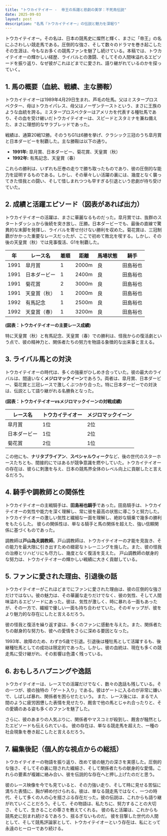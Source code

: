 ```yaml
---
title: "トウカイテイオー -  帝王の系譜と悲劇の美学：不死鳥伝説"
date: 2025-09-03
layout: post
description: "名馬『トウカイテイオー』の伝説と魅力を深堀り"
---
```


トウカイテイオー。その名は、日本の競馬史に燦然と輝く、まさに「帝王」の名にふさわしい競走馬である。圧倒的な強さ、そして数々のドラマを巻き起こしたその生涯は、今もなお多くの競馬ファンを魅了し続けている。本稿では、トウカイテイオーの輝かしい経歴、ライバルとの激闘、そしてその人間味溢れるエピソードを振り返り、なぜ彼がこれほどまでに愛され、語り継がれているのかを探っていく。


## 1. 馬の概要（血統、戦績、主な勝鞍）

トウカイテイオーは1989年4月29日生まれ、芦毛の牡馬。父はミスタープロスペクター、母はトウカイパレス、母父はノーザンテーストという、まさに王族のような血統を誇る。ミスタープロスペクターはアメリカを代表する種牡馬であり、その血を受け継いだトウカイテイオーは、スピードとスタミナを兼ね備えた、まさに理想的なサラブレッドであった。

戦績は、通算20戦12勝。そのうちG1は6勝を挙げ、クラシック三冠のうち皐月賞と日本ダービーを制覇した。主な勝鞍は以下の通り。

* **1991年:** 皐月賞、日本ダービー、菊花賞、天皇賞（秋）
* **1992年:** 有馬記念、天皇賞（春）

これらの勝利は、いずれも圧巻の走りで勝ち取ったものであり、彼の圧倒的な能力を証明するものである。しかし、その華々しい活躍の裏には、幾度となく襲ってきた怪我との闘い、そして惜しまれつつも早すぎる引退という悲劇が待ち受けていた。


## 2. 成績と活躍エピソード（図表があれば出力）

トウカイテイオーの活躍は、まさに華麗なるものだった。皐月賞では、抜群のスタートダッシュから後続を突き放し、圧勝。日本ダービーでも、最後の直線で驚異的な末脚を発揮し、ライバルを寄せ付けない勝利を収めた。菊花賞は、三冠制覇がかかった重要なレースだったが、ここで初めて敗北を喫する。しかし、その後の天皇賞（秋）では見事復活、G1を制覇した。

| 年 | レース名          | 着順 | 距離 | 馬場状態 | 騎手      |
|----|-------------------|-------|-------|----------|-----------|
| 1991 | 皐月賞            | 1     | 2000m | 良       | 田島裕也   |
| 1991 | 日本ダービー        | 1     | 2400m | 良       | 田島裕也   |
| 1991 | 菊花賞            | 2     | 3000m | 良       | 田島裕也   |
| 1991 | 天皇賞（秋）        | 1     | 2000m | 良       | 田島裕也   |
| 1992 | 有馬記念          | 1     | 2500m | 良       | 田島裕也   |
| 1992 | 天皇賞（春）        | 1     | 3200m | 良       | 田島裕也   |


**(図表：トウカイテイオーの主要レース成績)**

特に天皇賞（秋）と有馬記念、天皇賞（春）での勝利は、怪我からの復活劇という点で、彼の精神力と、関係者たちの努力を物語る象徴的な出来事と言える。


## 3. ライバル馬との対決

トウカイテイオーの時代は、多くの強豪がひしめき合っていた。彼の最大のライバルは、間違いなく**メジロマックイーン**であろう。両者は、皐月賞、日本ダービー、菊花賞と三冠レースで激しくぶつかり合った。特に日本ダービーでの対決は、伝説として語り継がれる名勝負となった。

**(図表：トウカイテイオーvsメジロマックイーンの対戦成績)**

| レース名          | トウカイテイオー | メジロマックイーン |
|-------------------|-----------------|-----------------|
| 皐月賞            | 1位             | 2位             |
| 日本ダービー        | 1位             | 2位             |
| 菊花賞            | 2位             | 1位             |


この他にも、**ナリタブライアン**、**スペシャルウィーク**など、後の世代のスターホースたちとも、間接的にではあるが競争意識を燃やしていた。トウカイテイオーの存在は、彼らに刺激を与え、日本の競馬界全体のレベル向上に貢献したと言えるだろう。


## 4. 騎手や調教師との関係性

トウカイテイオーの主戦騎手は、**田島裕也騎手**であった。田島騎手は、トウカイテイオーの気性や能力を深く理解し、常に彼を最高の状態に導こうと努力した。トウカイテイオーの激しい気性と繊細な一面を理解し、絶妙な騎乗で幾多の勝利をもたらした。  彼らの関係性は、単なる騎手と馬の関係を超えた、強い信頼関係に基づくものであった。

調教師は**戸山為夫調教師**。戸山調教師は、トウカイテイオーの才能を見抜き、その能力を最大限に引き出すための緻密なトレーニングを施した。また、彼の怪我の治療とリハビリにも尽力し、幾度となく復活を支えた。  戸山調教師の献身的な努力は、トウカイテイオーの輝かしい戦績に大きく貢献している。


## 5. ファンに愛された理由、引退後の話

トウカイテイオーがこれほどまでにファンに愛された理由は、彼の圧倒的な強さだけではない。彼の魅力は、その華麗な走りだけでなく、彼の気性、そして人間味溢れるエピソードにあった。彼は、気性が激しく、時に暴れる一面もあったが、その一方で、繊細で優しい一面も持ち合わせていた。そのギャップが、彼をより魅力的な存在にしたと言えるだろう。

彼の怪我と復活を繰り返す姿は、多くのファンに感動を与えた。また、関係者たちの献身的な努力も、彼への愛情をさらに深める要因となった。

1993年、故障のため、わずか5歳で引退。引退後は種牡馬として活躍するも、後継種牡馬としての成功は限定的であった。しかし、彼の血統は、現在も多くの競走馬に受け継がれ、その影響は色濃く残っている。


## 6. おもしろハプニングや逸話

トウカイテイオーは、レースでの活躍だけでなく、数々の逸話も残している。その一つが、彼の独特の「ゲート入り」である。彼はゲートに入るのが非常に嫌いで、しばしば暴れ、関係者を困らせたという。  また、レース後には、まるで人間のように疲労困憊した表情を見せたり、厩舎で他の馬とじゃれ合ったりと、その愛嬌のある姿も多くのファンを魅了した。

さらに、彼のあまりの人気ぶりに、関係者やマスコミが殺到し、厩舎が騒然としたエピソードも伝えられている。  彼の存在は、単なる競走馬を超えた、一種の社会現象を巻き起こしたと言えるだろう。


## 7. 編集後記（個人的な視点からの総括）

トウカイテイオーの物語を振り返り、改めて彼の魅力の深さを実感した。圧倒的な強さ、そしてその裏に隠された繊細さ、そして関係者たちの献身的な愛情。これらの要素が複雑に絡み合い、彼を伝説的な存在へと押し上げたのだと思う。

彼のレース映像を今でも見ていると、その力強い走り、そして時に見せる苦悩に満ちた表情に、胸が締め付けられる。彼は、単なる競走馬ではなく、一つの時代、そして多くの人の心を揺さぶる存在だった。彼の伝説は、これからも語り継がれていくことだろう。そして、その物語は、私たちに、努力することの大切さ、そして、生きることの尊さを教えてくれる。  彼の名と活躍は、これからも競馬史に刻まれ続けるであろう、揺るぎないものだ。  彼を目撃した世代の人間として、そして競馬評論家として、トウカイテイオーという存在は、私にとって永遠のヒーローであり続ける。
